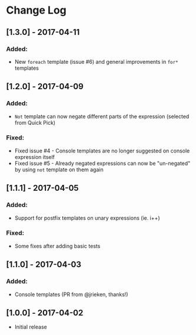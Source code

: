 # Change Log

## [1.3.0] - 2017-04-11
### Added:
- New `foreach` template (issue #6) and general improvements in `for*` templates

## [1.2.0] - 2017-04-09
### Added:
- `Not` template can now negate different parts of the expression (selected from Quick Pick)

### Fixed:
- Fixed issue #4 - Console templates are no longer suggested on console expression itself
- Fixed issue #5 - Already negated expressions can now be "un-negated" by using `not` template on them again

## [1.1.1] - 2017-04-05
### Added:
- Support for postfix templates on unary expressions (ie. i++)

### Fixed:
- Some fixes after adding basic tests

## [1.1.0] - 2017-04-03
### Added:
- Console templates (PR from @jrieken, thanks!)

## [1.0.0] - 2017-04-02

- Initial release
